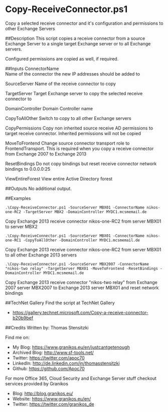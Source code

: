 # Copy-ReceiveConnector.ps1
Copy a selected receive connector and it's configuration and permissions to other Exchange Servers

##Description
This script copies a receive connector from a source Exchange Server to a single target Exchange server or to all Exchange servers.
    
Configured permissions are copied as well, if required.

##Inputs
ConnectorName  
Name of the connector the new IP addresses should be added to  

SourceServer
Name of the receive connector to copy

TargetServer
Target Exchange server to copy the selected receive connector to

DomainController
Domain Controller name

CopyToAllOther
Switch to copy to all other Exchange servers

CopyPermissions
Copy non inherited source receive AD permissions to target receive connector. Inherited permissions will not be copied

MoveToFrontend
Change source connector transport role to FrontendTransport. This is required when you copy a receive connector from Exchange 2007 to Exchange 2013

ResetBindings
Do not copy bindings but reset receive connector network bindings to 0.0.0.0:25

ViewEntireForest
View entire Active Directory forest

##Outputs
No additional output.

##Examples
```
.\Copy-ReceiveConnector.ps1 -SourceServer MBX01 -ConnectorName nikos-one-RC2 -TargetServer MBX2 -DomainController MYDC1.mcsmemail.de
```
Copy Exchange 2013 receive connector nikos-one-RC2 from server MBX01 to server MBX2

```
.\Copy-ReceiveConnector.ps1 -SourceServer MBX01 -ConnectorName nikos-one-RC1 -CopyToAllOther -DomainController MYDC1.mcsmemail.de
```
Copy Exchange 2013 receive connector nikos-one-RC2 from server MBX01 to all other Exchange 2013 servers 

```
.\Copy-ReceiveConnector.ps1 -SourceServer MBX2007 -ConnectorName "nikos-two relay" -TargetServer MBX01 -MoveToFrontend -ResetBindings -DomainController MYDC1.mcsmemail.de 
```
Copy Exchange 2013 receive connector "nikos-two relay" from Exchange 2007 server MBX2007 to Exchange 2013 server MBX01 and reset network bindings 
    
##TechNet Gallery
Find the script at TechNet Gallery
* https://gallery.technet.microsoft.com/Copy-a-receive-connector-b20b9bef


##Credits
Written by: Thomas Stensitzki

Find me on:

* My Blog: https://www.granikos.eu/en/justcantgetenough
* Archived Blog:	http://www.sf-tools.net/
* Twitter:	https://twitter.com/apoc70
* LinkedIn:	http://de.linkedin.com/in/thomasstensitzki
* Github:	https://github.com/Apoc70

For more Office 365, Cloud Security and Exchange Server stuff checkout services provided by Granikos

* Blog:     http://blog.granikos.eu/
* Website:	https://www.granikos.eu/en/
* Twitter:	https://twitter.com/granikos_de
